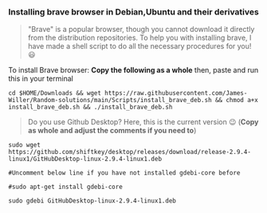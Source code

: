 ### Installing brave browser in Debian,Ubuntu and their derivatives 
  
 
  >"Brave" is a popular browser, though you cannot download it directly from the distribution repositories. To help you with installing brave, I have made a shell script to do all the necessary procedures for you! :smiley:


To install Brave browser: **Copy the following as a whole** then, paste and run this in your terminal 

`cd $HOME/Downloads && wget https://raw.githubusercontent.com/James-Willer/Random-solutions/main/Scripts/install_brave_deb.sh && chmod a+x install_brave_deb.sh && ./install_brave_deb.sh`


>Do you use Github Desktop? Here, this is the current version 😉 (**Copy as whole and adjust the comments if you need to**)

`sudo wget https://github.com/shiftkey/desktop/releases/download/release-2.9.4-linux1/GitHubDesktop-linux-2.9.4-linux1.deb`

`#Uncomment below line if you have not installed gdebi-core before`

`#sudo apt-get install gdebi-core`

`sudo gdebi GitHubDesktop-linux-2.9.4-linux1.deb`
